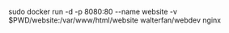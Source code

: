 sudo docker run -d -p 8080:80 --name website -v $PWD/website:/var/www/html/website walterfan/webdev nginx


